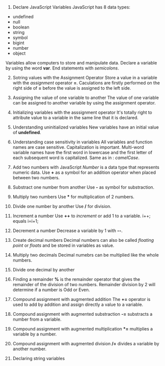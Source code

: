 1. Declare JavaScript Variables
JavaScript has 8 data types: 
- undefined
- null
- boolean
- string
- symbol
- bigint
- number
- object

Variables allow computers to store and manipulate data.
Declare a variable by using the word **var**. 
End statements with *semicolons*.

2. Sotring values with the Assignment Operator
Store a value in a variable with the *assignment* operator **=**.
Caculations are firstly performed on the right side of **=** before the value is assigned to the left side.

3. Assigning the value of one variable to another
The value of one variable can be assigned to another variable by using the assignment operator.

4. Initializing variables with the asssignment operator
It's totally right to attribute value to a variable in the same line that it is declared. 

5. Understanding uninitialized variables
New variables have an initial value of **undefined**.

6. Understanding case sensitivity in variables
All variables and function names are case sensitive.
Capitalization is important.
Multi-word variable names have the first word in lowercase and the first letter of each subsequent word is capitalized. Same as in : *camelCase*.

7. Add two numbers with JavaScript
*Number* is a data type that represents numeric data.
Use **+** as a symbol for an addition operator when placed between two numbers. 

8. Substract one number from another 
Use **-** as symbol for substraction.

9. Multiply two numbers
Use __*__ for multiplication of 2 numbers. 

10. Divide one number by another
Use __/__ for division.

11. Increment a number
Use __++__ to *increment* or add 1 to a variable.
    i++; equals i=i+1;

12. Decrement a number
Decrease a variable by 1 with **--**.

13. Create decimal numbers
Decimal numbers can also be called *floating point* or *floats* and be stored in variables as value. 

14. Multiply two decimals
Decimal numebrs can be multiplied like the whole numbers.

15. Divide one decimal by another

16. Finding a remainder
__%__ is the remainder operator that gives the remainder of the division of two numbers.
Remainder division by 2 will determine if a number is Odd or Even.

17. Compound assignment with augmented addition
The __+=__ operator is used to add by addition and assign directly a value to a variable.

18. Compound assignment with augmented substraction
__-=__ substracts a number from a variable.

19. Compound assignment with augmented multiplication
__*=__ multiplies a variable by a number.
 
20. Compound assignment with augmented division
__/=__ divides a variable by another number.

21. Declaring string variables
